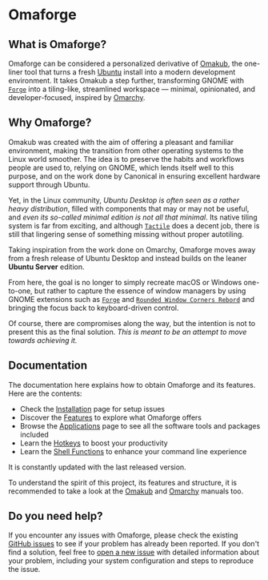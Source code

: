 # Omaforge

## What is Omaforge?

Omaforge can be considered a personalized derivative of [Omakub](https://omakub.org), the one-liner tool that turns a fresh [Ubuntu](https://ubuntu.com/) install into a modern development environment. It takes Omakub a step further, transforming GNOME with [`Forge`](https://github.com/forge-ext/forge) into a tiling-like, streamlined workspace — minimal, opinionated, and developer-focused, inspired by [Omarchy](https://omarchy.org).

## Why Omaforge?

Omakub was created with the aim of offering a pleasant and familiar environment, making the transition from other operating systems to the Linux world smoother. The idea is to preserve the habits and workflows people are used to, relying on GNOME, which lends itself well to this purpose, and on the work done by Canonical in ensuring excellent hardware support through Ubuntu.

Yet, in the Linux community, _Ubuntu Desktop is often seen as a rather heavy distribution_, filled with components that may or may not be useful, and _even its so-called minimal edition is not all that minimal_. Its native tiling system is far from exciting, and although [`Tactile`](https://gitlab.com/lundal/tactile) does a decent job, there is still that lingering sense of something missing without proper autotiling.

Taking inspiration from the work done on Omarchy, Omaforge moves away from a fresh release of Ubuntu Desktop and instead builds on the leaner **Ubuntu Server** edition.

From here, the goal is no longer to simply recreate macOS or Windows one-to-one, but rather to capture the essence of window managers by using GNOME extensions such as [`Forge`](https://github.com/forge-ext/forge) and [`Rounded Window Corners Rebord`](https://github.com/flexagoon/rounded-window-corners) and bringing the focus back to keyboard-driven control.

Of course, there are compromises along the way, but the intention is not to present this as the final solution. _This is meant to be an attempt to move towards achieving it._

## Documentation

The documentation here explains how to obtain Omaforge and its features. Here are the contents:

- Check the [Installation](/manuals/omaforge/installation) page for setup issues
- Discover the [Features](/manuals/omaforge/features) to explore what Omaforge offers
- Browse the [Applications](/manuals/omaforge/applications) page to see all the software tools and packages included
- Learn the [Hotkeys](/manuals/omaforge/hotkeys) to boost your productivity
- Learn the [Shell Functions](/manuals/omaforge/shell-functions) to enhance your command line experience

It is constantly updated with the last released version.

To understand the spirit of this project, its features and structure, it is recommended to take a look at the [Omakub](https://manual.omakub.org) and [Omarchy](https://manual.omarchy.org) manuals too.

## Do you need help?

If you encounter any issues with Omaforge, please check the existing [GitHub issues](https://github.com/Kasui92/omaforge/issues) to see if your problem has already been reported. If you don't find a solution, feel free to [open a new issue](https://github.com/Kasui92/omaforge/issues/new) with detailed information about your problem, including your system configuration and steps to reproduce the issue.
